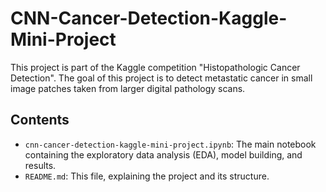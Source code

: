 # CNN-Cancer-Detection-Kaggle-Mini-Project

This project is part of the Kaggle competition "Histopathologic Cancer Detection". The goal of this project is to detect metastatic cancer in small image patches taken from larger digital pathology scans.

## Contents
- `cnn-cancer-detection-kaggle-mini-project.ipynb`: The main notebook containing the exploratory data analysis (EDA), model building, and results.
- `README.md`: This file, explaining the project and its structure.
